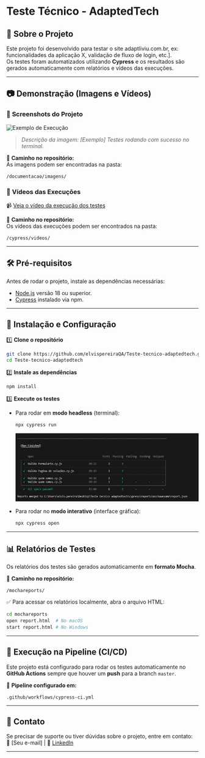 # **Teste Técnico - AdaptedTech**  

## 📌 Sobre o Projeto  
Este projeto foi desenvolvido para testar o site adaptliviu.com.br, ex: funcionalidades da aplicação X, validação de fluxo de login, etc.].  
Os testes foram automatizados utilizando **Cypress** e os resultados são gerados automaticamente com relatórios e vídeos das execuções.  

---

## 📷 **Demonstração (Imagens e Vídeos)**  

### 📸 **Screenshots do Projeto**  
![Exemplo de Execução](https://link-da-imagem.png)  
> *Descrição da imagem: [Exemplo] Testes rodando com sucesso no terminal.*  

📂 **Caminho no repositório:**  
As imagens podem ser encontradas na pasta:  
```
/documentacao/imagens/
```

### 🎥 **Vídeos das Execuções**  
📹 [Veja o vídeo da execução dos testes](https://youtube.com/seu-video)  

📂 **Caminho no repositório:**  
Os vídeos das execuções podem ser encontrados na pasta:  
```
/cypress/videos/
```

---

## 🛠 **Pré-requisitos**  
Antes de rodar o projeto, instale as dependências necessárias:  
- [Node.js](https://nodejs.org/) versão 18 ou superior.  
- [Cypress](https://www.cypress.io/) instalado via npm.  

---

## 🚀 **Instalação e Configuração**  

1️⃣ **Clone o repositório**  
```bash
git clone https://github.com/elvispereiraQA/Teste-tecnico-adaptedtech.git
cd Teste-tecnico-adaptedtech
```

2️⃣ **Instale as dependências**  
```bash
npm install
```

3️⃣ **Execute os testes**  
- Para rodar em **modo headless** (terminal):  
  ```bash
  npx cypress run
  ```
  ![Cypress modo headless](https://github.com/elvispereiraQA/Teste-tecnico-adaptedtech/blob/master/Imagens/Cypress%20modo%20headless.jpg?raw=true)

- Para rodar no **modo interativo** (interface gráfica):  
  ```bash
  npx cypress open
  ```

---

## 📊 **Relatórios de Testes**  

Os relatórios dos testes são gerados automaticamente em **formato Mocha**.  

📂 **Caminho no repositório:**  
```
/mochareports/
```

✅ Para acessar os relatórios localmente, abra o arquivo HTML:  
```bash
cd mochareports
open report.html  # No macOS
start report.html # No Windows
```

---

## 🔄 **Execução na Pipeline (CI/CD)**  

Este projeto está configurado para rodar os testes automaticamente no **GitHub Actions** sempre que houver um **push** para a branch `master`.  

📂 **Pipeline configurado em:**  
```
.github/workflows/cypress-ci.yml
```


---

## 📩 **Contato**  
Se precisar de suporte ou tiver dúvidas sobre o projeto, entre em contato:  
📧 [Seu e-mail] | 🔗 [LinkedIn](https://linkedin.com/in/seu-perfil)  

---
